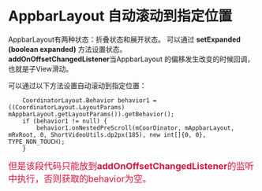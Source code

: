 # AppbarLayout 自动滚动到指定位置

AppbarLayout有两种状态：折叠状态和展开状态。
可以通过 **setExpanded (boolean expanded)** 方法设置状态。  
**addOnOffsetChangedListener**当AppbarLayout 的偏移发生改变的时候回调，也就是子View滑动。

可以通过以下方法设置自动滚动到指定位置：  
```
    CoordinatorLayout.Behavior behavior1 = ((CoordinatorLayout.LayoutParams) mAppbarLayout.getLayoutParams()).getBehavior();
    if (behavior1 != null) {
        behavior1.onNestedPreScroll(mCoorDinator, mAppbarLayout, mRvRoot, 0, ShortVideoUtils.dp2px(185), new int[]{0, 0}, TYPE_NON_TOUCH);
    }
```  
<font color=#DC143C size=4 >但是该段代码只能放到**addOnOffsetChangedListener**的监听中执行，否则获取的behavior为空。</font>